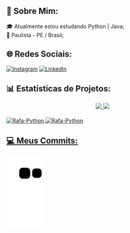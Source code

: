## 💫 Sobre Mim:
🎓 Atualmente estou estudando Python | Java;<br>📍 Paulista - PE / Brasil;


## 🌐 Redes Sociais:
[![Instagram](https://img.shields.io/badge/Instagram-%23E4405F.svg?logo=Instagram&logoColor=white)](https://instagram.com/https://www.instagram.com/douglas.bcsilva/) [![LinkedIn](https://img.shields.io/badge/LinkedIn-%230077B5.svg?logo=linkedin&logoColor=white)](https://linkedin.com/in/https://www.linkedin.com/in/douglas-batista-33116221a/) 

## 📊 Estatísticas de Projetos:
<div align="center">
  <a href="https://github.com/douglas368">
  <img height="180em" src="https://github-readme-stats.vercel.app/api?username=douglas368&show_icons=true&theme=dracula&include_all_commits=true&count_private=true"/>
  <img height="180em" src="https://github-readme-stats.vercel.app/api/top-langs/?username=douglas368&layout=compact&langs_count=7&theme=dracula"/>
</div>

<div style="display: inline_block"><br>
    <img align="center" alt="Rafa-Python" height="30" width="40" src="https://cdn.jsdelivr.net/gh/devicons/devicon/icons/python/python-original.svg" />
    <img align="center" alt="Rafa-Python" height="30" width="40" src="https://cdn.jsdelivr.net/gh/devicons/devicon/icons/java/java-original.svg" />        
   </div>
   
          
 
  ## 💻 Meus Commits:
 
  ![Snake animation](https://github.com/rafaballerini/rafaballerini/blob/output/github-contribution-grid-snake.svg)
 
</div>
